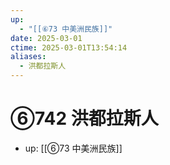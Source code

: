 ```yaml
---
up:
  - "[[⑥73 中美洲民族]]"
date: 2025-03-01
ctime: 2025-03-01T13:54:14
aliases:
  - 洪都拉斯人
---
```


# ⑥742 洪都拉斯人

- up: [[⑥73 中美洲民族]]
